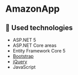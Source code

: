 # AmazonApp

## :hammer: Used technologies
* ASP.NET 5
* ASP.NET Core areas
* Entity Framework Core 5
* [Bootstrap](https://github.com/twbs/bootstrap)
* [jQuery](https://github.com/jquery/jquery)
* JavaScript
